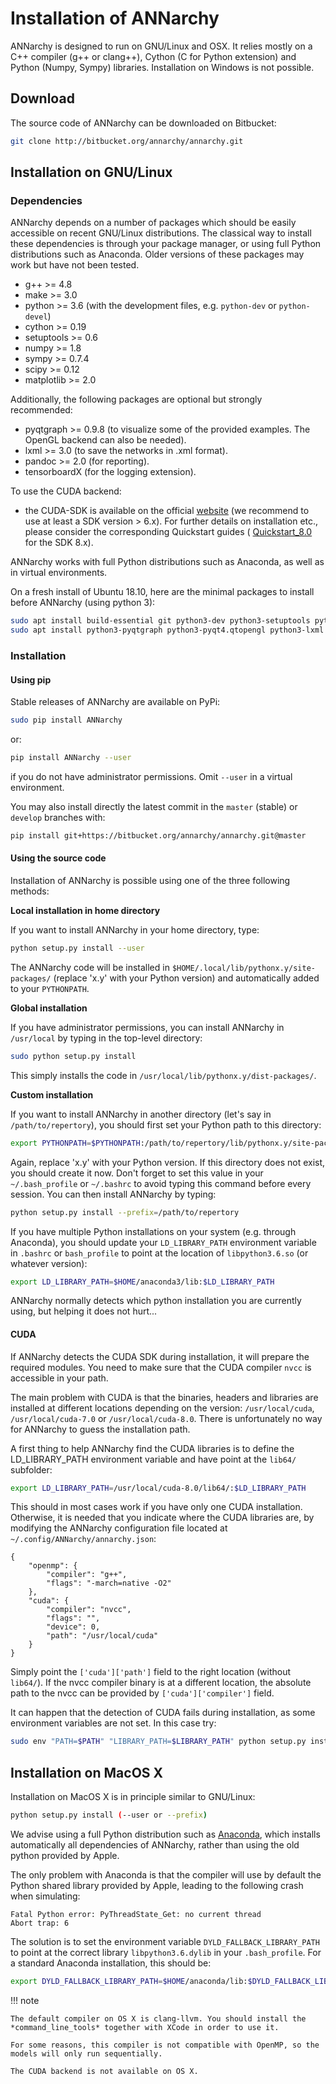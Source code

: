 # Installation of ANNarchy

ANNarchy is designed to run on GNU/Linux and OSX. It relies mostly on a
C++ compiler (g++ or clang++), Cython (C for Python extension) and Python (Numpy, Sympy)
libraries. Installation on Windows is not possible.

## Download

The source code of ANNarchy can be downloaded on Bitbucket:

```bash
git clone http://bitbucket.org/annarchy/annarchy.git
```

## Installation on GNU/Linux

### Dependencies

ANNarchy depends on a number of packages which should be easily
accessible on recent GNU/Linux distributions. The classical way to
install these dependencies is through your package manager, or using
full Python distributions such as Anaconda. Older versions of these
packages may work but have not been tested.

-   g++ \>= 4.8
-   make \>= 3.0
-   python \>= 3.6 (with the development files, e.g. `python-dev` or
    `python-devel`)
-   cython \>= 0.19
-   setuptools \>= 0.6
-   numpy \>= 1.8
-   sympy \>= 0.7.4
-   scipy \>= 0.12
-   matplotlib \>= 2.0

Additionally, the following packages are optional but strongly
recommended:

-   pyqtgraph \>= 0.9.8 (to visualize some of the provided examples. The
    OpenGL backend can also be needed).
-   lxml \>= 3.0 (to save the networks in .xml format).
-   pandoc \>= 2.0 (for reporting).
-   tensorboardX (for the logging extension).

To use the CUDA backend:

-   the CUDA-SDK is available on the official
    [website](https://developer.nvidia.com/cuda-downloads) (we recommend
    to use at least a SDK version \> 6.x). For further details on
    installation etc., please consider the corresponding Quickstart
    guides (
    [Quickstart_8.0](https://developer.nvidia.com/compute/cuda/8.0/prod/docs/sidebar/CUDA_Quick_Start_Guide-pdf)
    for the SDK 8.x).

ANNarchy works with full Python distributions such as Anaconda, as well
as in virtual environments.

On a fresh install of Ubuntu 18.10, here are the minimal packages to
install before ANNarchy (using python 3):

```bash
sudo apt install build-essential git python3-dev python3-setuptools python3-scipy python3-matplotlib python3-sympy cython3
sudo apt install python3-pyqtgraph python3-pyqt4.qtopengl python3-lxml
```

### Installation

#### Using pip

Stable releases of ANNarchy are available on PyPi:

```bash
sudo pip install ANNarchy
```

or:

```bash
pip install ANNarchy --user
```

if you do not have administrator permissions. Omit `--user` in a virtual environment.

You may also install directly the latest commit in the `master` (stable) or `develop` branches with:

```bash
pip install git+https://bitbucket.org/annarchy/annarchy.git@master
```

#### Using the source code

Installation of ANNarchy is possible using one of the three following methods:

**Local installation in home directory**

If you want to install ANNarchy in your home directory, type:

```bash
python setup.py install --user
```

The ANNarchy code will be installed in `$HOME/.local/lib/pythonx.y/site-packages/` (replace \'x.y\' with your
Python version) and automatically added to your `PYTHONPATH`.

**Global installation**

If you have administrator permissions, you can install ANNarchy in
`/usr/local` by typing in the top-level directory:

```bash
sudo python setup.py install
```

This simply installs the code in `/usr/local/lib/pythonx.y/dist-packages/`.

**Custom installation**

If you want to install ANNarchy in another directory (let's say in
`/path/to/repertory`), you should first set your Python path to this
directory:

```bash
export PYTHONPATH=$PYTHONPATH:/path/to/repertory/lib/pythonx.y/site-packages
```

Again, replace 'x.y' with your Python version. If this directory does
not exist, you should create it now. Don't forget to set this value in
your `~/.bash_profile` or `~/.bashrc` to avoid typing this command
before every session. You can then install ANNarchy by typing:


```bash
python setup.py install --prefix=/path/to/repertory
```

If you have multiple Python installations on your system (e.g. through
Anaconda), you should update your `LD_LIBRARY_PATH` environment variable
in `.bashrc` or `bash_profile` to point at the location of
`libpython3.6.so` (or whatever version):


```bash
export LD_LIBRARY_PATH=$HOME/anaconda3/lib:$LD_LIBRARY_PATH
```

ANNarchy normally detects which python installation you are currently
using, but helping it does not hurt\...

#### CUDA

If ANNarchy detects the CUDA SDK during installation, it will prepare
the required modules. You need to make sure that the CUDA compiler
`nvcc` is accessible in your path.

The main problem with CUDA is that the binaries, headers and libraries
are installed at different locations depending on the version:
`/usr/local/cuda`, `/usr/local/cuda-7.0` or `/usr/local/cuda-8.0`. There
is unfortunately no way for ANNarchy to guess the installation path.

A first thing to help ANNarchy find the CUDA libraries is to define the
LD_LIBRARY_PATH environment variable and have point at the `lib64/`
subfolder:

```bash
export LD_LIBRARY_PATH=/usr/local/cuda-8.0/lib64/:$LD_LIBRARY_PATH
```

This should in most cases work if you have only one CUDA installation.
Otherwise, it is needed that you indicate where the CUDA libraries are,
by modifying the ANNarchy configuration file located at
`~/.config/ANNarchy/annarchy.json`:

``` {.json}
{
    "openmp": {
        "compiler": "g++",
        "flags": "-march=native -O2"
    },
    "cuda": {
        "compiler": "nvcc",
        "flags": "",
        "device": 0,
        "path": "/usr/local/cuda"
    }
}
```

Simply point the `['cuda']['path']` field to the right location (without
`lib64/`). If the nvcc compiler binary is at a different location, the
absolute path to the nvcc can be provided by `['cuda']['compiler']`
field.

It can happen that the detection of CUDA fails during installation, as
some environment variables are not set. In this case try:

```bash
sudo env "PATH=$PATH" "LIBRARY_PATH=$LIBRARY_PATH" python setup.py install
```

## Installation on MacOS X

Installation on MacOS X is in principle similar to GNU/Linux:

```bash
python setup.py install (--user or --prefix)
```

We advise using a full Python distribution such as
[Anaconda](https://www.continuum.io/why-anaconda), which installs
automatically all dependencies of ANNarchy, rather than using the old
python provided by Apple.

The only problem with Anaconda is that the compiler will use by default the
Python shared library provided by Apple, leading to the following crash
when simulating:

    Fatal Python error: PyThreadState_Get: no current thread
    Abort trap: 6

The solution is to set the environment variable
`DYLD_FALLBACK_LIBRARY_PATH` to point at the correct library
`libpython3.6.dylib` in your `.bash_profile`. For a standard Anaconda
installation, this should be:

```bash
export DYLD_FALLBACK_LIBRARY_PATH=$HOME/anaconda/lib:$DYLD_FALLBACK_LIBRARY_PATH
```

!!! note

    The default compiler on OS X is clang-llvm. You should install the *command_line_tools* together with XCode in order to use it.

    For some reasons, this compiler is not compatible with OpenMP, so the models will only run sequentially.

    The CUDA backend is not available on OS X.

